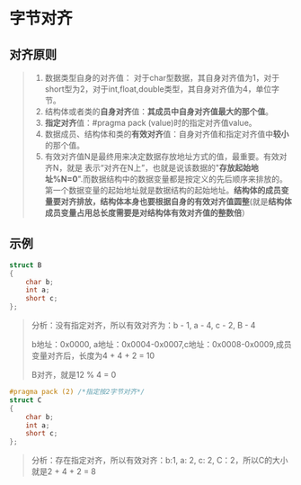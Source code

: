 # 字节对齐

## 对齐原则

> 1. 数据类型自身的对齐值：
>    对于char型数据，其自身对齐值为1，对于short型为2，对于int,float,double类型，其自身对齐值为4，单位字节。
> 2. 结构体或者类的**自身对齐**值：**其成员中自身对齐值最大的那个值**。
> 3. **指定对齐**值：#pragma pack (value)时的指定对齐值value。
> 4. 数据成员、结构体和类的**有效对齐**值：自身对齐值和指定对齐值中**较小**的那个值。
> 5. 有效对齐值N是最终用来决定数据存放地址方式的值，最重要。有效对齐N，就是 表示“对齐在N上”，也就是说该数据的"**存放起始地址%N=0**".而数据结构中的数据变量都是按定义的先后顺序来排放的。第一个数据变量的起始地址就是数据结构的起始地址。**结构体的成员变量要对齐排放，结构体本身也要根据自身的有效对齐值圆整**(就是**结构体成员变量占用总长度需要是对结构体有效对齐值的整数倍**）

## 示例

```c
struct B
{
    char b;
    int a;
    short c;
};
```

> 分析：没有指定对齐，所以有效对齐为：b - 1, a  - 4, c - 2, B - 4
>
> b地址：0x0000, a地址：0x0004-0x0007,c地址：0x0008-0x0009,成员变量对齐后，长度为4 + 4 + 2 = 10
>
> B对齐，就是12 % 4 = 0

```c
#pragma pack (2) /*指定按2字节对齐*/
struct C
{
    char b;
    int a;
    short c;
};
```

> 分析：存在指定对齐，所以有效对齐：b:1, a: 2, c: 2, C：2，所以C的大小就是2 + 4 + 2 = 8
